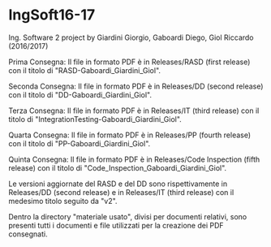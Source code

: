 # IngSoft16-17
Ing. Software 2 project by Giardini Giorgio, Gaboardi Diego, Giol Riccardo (2016/2017)

Prima Consegna:
Il file in formato PDF è in Releases/RASD (first release) con il titolo di "RASD-Gaboardi_Giardini_Giol".

Seconda Consegna:
Il file in formato PDF è in Releases/DD (second release) con il titolo di "DD-Gaboardi_Giardini_Giol".

Terza Consegna:
Il file in formato PDF è in Releases/IT (third release) con il titolo di "IntegrationTesting-Gaboardi_Giardini_Giol".

Quarta Consegna:
Il file in formato PDF è in Releases/PP (fourth release) con il titolo di "PP-Gaboardi_Giardini_Giol".

Quinta Consegna:
Il file in formato PDF è in Releases/Code Inspection (fifth release) con il titolo di "Code_Inspection_Gaboardi_Giardini_Giol".

Le versioni aggiornate del RASD e del DD sono rispettivamente in Releases/DD (second release) e in Releases/IT (third release) con il medesimo titolo seguito da "v2".

Dentro la directory "materiale usato", divisi per documenti relativi, sono presenti tutti i documenti e file utilizzati per la creazione dei PDF consegnati.
